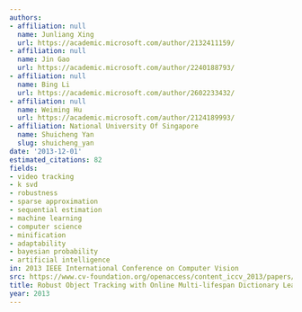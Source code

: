 ```yaml
---
authors:
- affiliation: null
  name: Junliang Xing
  url: https://academic.microsoft.com/author/2132411159/
- affiliation: null
  name: Jin Gao
  url: https://academic.microsoft.com/author/2240188793/
- affiliation: null
  name: Bing Li
  url: https://academic.microsoft.com/author/2602233432/
- affiliation: null
  name: Weiming Hu
  url: https://academic.microsoft.com/author/2124189993/
- affiliation: National University Of Singapore
  name: Shuicheng Yan
  slug: shuicheng_yan
date: '2013-12-01'
estimated_citations: 82
fields:
- video tracking
- k svd
- robustness
- sparse approximation
- sequential estimation
- machine learning
- computer science
- minification
- adaptability
- bayesian probability
- artificial intelligence
in: 2013 IEEE International Conference on Computer Vision
src: https://www.cv-foundation.org/openaccess/content_iccv_2013/papers/Xing_Robust_Object_Tracking_2013_ICCV_paper.pdf
title: Robust Object Tracking with Online Multi-lifespan Dictionary Learning
year: 2013
---
```

